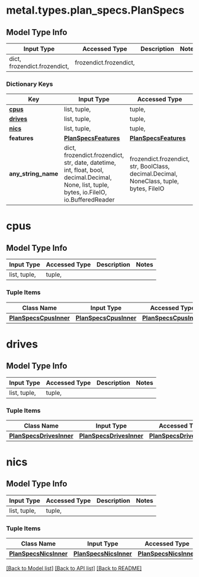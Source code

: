 # metal.types.plan_specs.PlanSpecs

## Model Type Info
Input Type | Accessed Type | Description | Notes
------------ | ------------- | ------------- | -------------
dict, frozendict.frozendict,  | frozendict.frozendict,  |  | 

### Dictionary Keys
Key | Input Type | Accessed Type | Description | Notes
------------ | ------------- | ------------- | ------------- | -------------
**[cpus](#cpus)** | list, tuple,  | tuple,  |  | [optional] 
**[drives](#drives)** | list, tuple,  | tuple,  |  | [optional] 
**[nics](#nics)** | list, tuple,  | tuple,  |  | [optional] 
**features** | [**PlanSpecsFeatures**](PlanSpecsFeatures.md) | [**PlanSpecsFeatures**](PlanSpecsFeatures.md) |  | [optional] 
**any_string_name** | dict, frozendict.frozendict, str, date, datetime, int, float, bool, decimal.Decimal, None, list, tuple, bytes, io.FileIO, io.BufferedReader | frozendict.frozendict, str, BoolClass, decimal.Decimal, NoneClass, tuple, bytes, FileIO | any string name can be used but the value must be the correct type | [optional]

# cpus

## Model Type Info
Input Type | Accessed Type | Description | Notes
------------ | ------------- | ------------- | -------------
list, tuple,  | tuple,  |  | 

### Tuple Items
Class Name | Input Type | Accessed Type | Description | Notes
------------- | ------------- | ------------- | ------------- | -------------
[**PlanSpecsCpusInner**](PlanSpecsCpusInner.md) | [**PlanSpecsCpusInner**](PlanSpecsCpusInner.md) | [**PlanSpecsCpusInner**](PlanSpecsCpusInner.md) |  | 

# drives

## Model Type Info
Input Type | Accessed Type | Description | Notes
------------ | ------------- | ------------- | -------------
list, tuple,  | tuple,  |  | 

### Tuple Items
Class Name | Input Type | Accessed Type | Description | Notes
------------- | ------------- | ------------- | ------------- | -------------
[**PlanSpecsDrivesInner**](PlanSpecsDrivesInner.md) | [**PlanSpecsDrivesInner**](PlanSpecsDrivesInner.md) | [**PlanSpecsDrivesInner**](PlanSpecsDrivesInner.md) |  | 

# nics

## Model Type Info
Input Type | Accessed Type | Description | Notes
------------ | ------------- | ------------- | -------------
list, tuple,  | tuple,  |  | 

### Tuple Items
Class Name | Input Type | Accessed Type | Description | Notes
------------- | ------------- | ------------- | ------------- | -------------
[**PlanSpecsNicsInner**](PlanSpecsNicsInner.md) | [**PlanSpecsNicsInner**](PlanSpecsNicsInner.md) | [**PlanSpecsNicsInner**](PlanSpecsNicsInner.md) |  | 

[[Back to Model list]](../../README.md#documentation-for-models) [[Back to API list]](../../README.md#documentation-for-api-endpoints) [[Back to README]](../../README.md)

